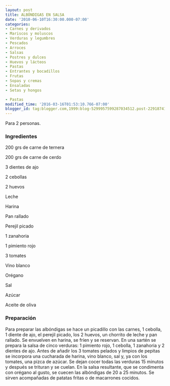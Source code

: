 ```yaml
---
layout: post
title: ALBÓNDIGAS EN SALSA
date: '2010-06-10T16:30:00.000-07:00'
categories:
- Carnes y derivados
- Mariscos y moluscos
- Verduras y legumbres
- Pescados
- Arroces
- Salsas
- Postres y dulces
- Huevos y lácteos
- Pastas
- Entrantes y bocadillos
- Frutas
- Sopas y cremas
- Ensaladas
- Setas y hongos

- Pastas
modified_time: '2016-03-16T01:53:10.766-07:00'
blogger_id: tag:blogger.com,1999:blog-5299957599287034512.post-2291874131824915367
---
```


Para 2 personas.

<h3>Ingredientes</h3>

200 grs de carne de ternera

200 grs de carne de cerdo

3 dientes de ajo

2 cebollas

2 huevos

Leche

Harina

Pan rallado

Perejil picado

1 zanahoria

1 pimiento rojo

3 tomates

Vino blanco

Orégano

Sal

Azúcar

Aceite de oliva

<h3>Preparación</h3>

Para preparar las albóndigas se hace un picadillo con las carnes, 1 cebolla, 1 diente de ajo, el perejil picado, los 2 huevos, un chorrito de leche y pan rallado. Se envuelven en harina, se fríen y se reservan. En una sartén se prepara la salsa de cinco verduras: 1 pimiento rojo, 1 cebolla, 1 zanahoria y 2 dientes de ajo. Antes de añadir los 3 tomates pelados y limpios de pepitas se incorpora una cucharada de harina, vino blanco, sal y, ya con los tomates, una pizca de azúcar. Se dejan cocer todas las verduras 15 minutos y después se trituran y se cuelan. En la salsa resultante, que se condimenta con orégano al gusto, se cuecen las albóndigas de 20 a 25 minutos. Se sirven acompañadas de patatas fritas o de macarrones cocidos.

